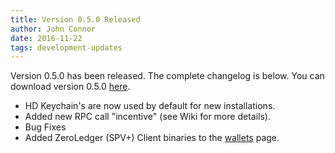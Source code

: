 ```yaml
---
title: Version 0.5.0 Released
author: John Connor
date: 2016-11-22
tags: development-updates
---
```

Version 0.5.0 has been released. The complete changelog is below. You can
download version 0.5.0 [here](https://vcash.info/downloads).

- HD Keychain's are now used by default for new installations.
- Added new RPC call "incentive" (see Wiki for more details).
- Bug Fixes
- Added ZeroLedger (SPV+) Client binaries to the
  [wallets](https://vcash.info/downloads) page.
